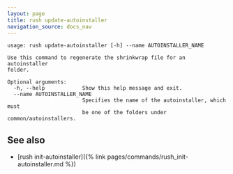 ```yaml
---
layout: page
title: rush update-autoinstaller
navigation_source: docs_nav
---
```


```
usage: rush update-autoinstaller [-h] --name AUTOINSTALLER_NAME

Use this command to regenerate the shrinkwrap file for an autoinstaller
folder.

Optional arguments:
  -h, --help            Show this help message and exit.
  --name AUTOINSTALLER_NAME
                        Specifies the name of the autoinstaller, which must
                        be one of the folders under common/autoinstallers.
```

## See also

- [rush init-autoinstaller]({% link pages/commands/rush_init-autoinstaller.md %})
